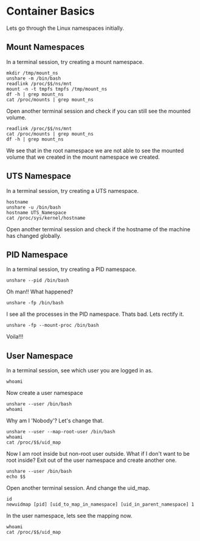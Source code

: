 # Container Basics
Lets go through the Linux namespaces initially.

## Mount Namespaces
In a terminal session, try creating a mount namespace.
```
mkdir /tmp/mount_ns
unshare -m /bin/bash
readlink /proc/$$/ns/mnt
mount -n -t tmpfs tmpfs /tmp/mount_ns
df -h | grep mount_ns
cat /proc/mounts | grep mount_ns
```
Open another terminal session and check if you can still see the mounted volume.
```
readlink /proc/$$/ns/mnt
cat /proc/mounts | grep mount_ns
df -h | grep mount_ns
```
We see that in the root namespace we are not able to see the mounted volume that we created in the mount namespace we created.

## UTS Namespace
In a terminal session, try creating a UTS namespace.
```
hostname
unshare -u /bin/bash
hostname UTS_Namespace
cat /proc/sys/kernel/hostname
```
Open another terminal session and check if the hostname of the machine has changed globally.

## PID Namespace
In a terminal session, try creating a PID namespace.
```
unshare --pid /bin/bash
```
Oh man!! What happened?
```
unshare -fp /bin/bash
```
I see all the processes in the PID namespace. Thats bad. Lets rectify it.
```
unshare -fp --mount-proc /bin/bash
```
Voila!!!

## User Namespace
In a terminal session, see which user you are logged in as.
```
whoami
```
Now create a user namespace
```
unshare --user /bin/bash
whoami
```
Why am I 'Nobody'? Let's change that.
```
unshare --user --map-root-user /bin/bash
whoami
cat /proc/$$/uid_map
```
Now I am root inside but non-root user outside. What if I don't want to be root inside?
Exit out of the user namespace and create another one.
```
unshare --user /bin/bash
echo $$
```
Open another terminal session. And change the uid_map.
```
id
newuidmap [pid] [uid_to_map_in_namespace] [uid_in_parent_namespace] 1
```
In the user namespace, lets see the mapping now.
```
whoami
cat /proc/$$/uid_map
```


